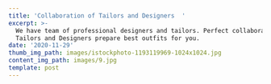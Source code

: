 ```yaml
---
title: 'Collaboration of Tailors and Designers  '
excerpt: >-
  We have team of professional designers and tailors. Perfect collaboration of
  Tailors and Designers prepare best outfits for you.  
date: '2020-11-29'
thumb_img_path: images/istockphoto-1193119969-1024x1024.jpg
content_img_path: images/9.jpg
template: post
---
```

